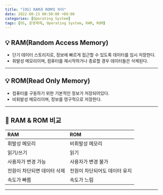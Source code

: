```yaml
---
title: "[OS] RAM과 ROM의 차이"
date: 2022-08-23 00:50:00 +09:00
categories: [Operating System]
tags: [OS, 운영체제, Operating System, RAM, ROM]
---
```


## **💡 RAM(Random Access Memory)**

* 단기 데이터 스토리지로, 정보에 빠르게 접근할 수 있도록 데이터를 임시 저장한다.
* 휘발성 메모리이며, 컴퓨터를 재시작하거나 종료할 경우 데이터들은 삭제된다.

------

## **💡 ROM(Read Only Memory)**

* 컴퓨터를 구동하기 위한 기본적인 정보가 저장되어있다.
* 비휘발성 메모리이며, 정보를 영구적으로 저장한다.

------

## **:pushpin: RAM & ROM 비교**

| RAM             | ROM              |
|:----------------|:-----------------|
| 휘발성 메모리         | 비휘발성 메모리         |
| 읽기/쓰기           | 읽기               |
| 사용자가 변경 가능      | 사용자가 변경 불가       |
| 전원이 차단되면 데이터 삭제 | 전원이 차단되어도 데이터 유지 |
| 속도가 빠름          | 속도가 느림 |

------
